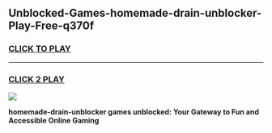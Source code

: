 
## Unblocked-Games-homemade-drain-unblocker-Play-Free-q370f
<h3>
<a href="https://premium76.site?title=homemade-drain-unblocker&ref=21A">CLICK TO PLAY</a></h3>
<hr>

<h3>
<a href="https://premium76.site?title=homemade-drain-unblocker&ref=21A">CLICK 2 PLAY</a>
  
</h3>

<a href="https://premium76.site?title=homemade-drain-unblocker&ref=21A"><img src="https://clearcache.store/games.png"></a>


**homemade-drain-unblocker games unblocked: Your Gateway to Fun and Accessible Online Gaming**
